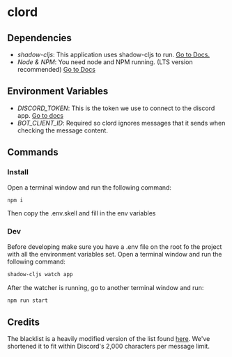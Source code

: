 # clord

## Dependencies
- *shadow-cljs*: This application uses shadow-cljs to run. [Go to Docs.](http://shadow-cljs.org/)
- *Node & NPM*: You need node and NPM running. (LTS version recommended) [Go to Docs](https://nodejs.org/en/)

## Environment Variables
- *DISCORD_TOKEN*: This is the token we use to connect to the discord app. [Go to docs](https://github.com/reactiflux/discord-irc/wiki/Creating-a-discord-bot-&-getting-a-token)
- *BOT_CLIENT_ID*: Required so clord ignores messages that it sends when checking the message content.

## Commands
### Install
Open a terminal window and run the following command:
```bash
npm i
```

Then copy the .env.skell and fill in the env variables

### Dev
Before developing make sure you have a .env file on the root fo the project with all the environment variables set. 
Open a terminal window and run the following command:
```bash
shadow-cljs watch app
```

After the watcher is running, go to another terminal window and run:
```bash
npm run start
```
## Credits

The blacklist is a heavily modified version of the list found [here](https://github.com/words/profanities). We've shortened it to fit within Discord's 2,000 characters per message limit.
